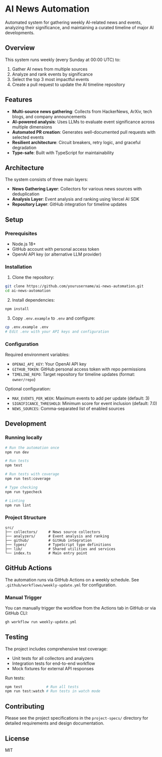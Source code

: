 # AI News Automation

Automated system for gathering weekly AI-related news and events, analyzing their significance, and maintaining a curated timeline of major AI developments.

## Overview

This system runs weekly (every Sunday at 00:00 UTC) to:
1. Gather AI news from multiple sources
2. Analyze and rank events by significance
3. Select the top 3 most impactful events
4. Create a pull request to update the AI timeline repository

## Features

- **Multi-source news gathering**: Collects from HackerNews, ArXiv, tech blogs, and company announcements
- **AI-powered analysis**: Uses LLMs to evaluate event significance across multiple dimensions
- **Automated PR creation**: Generates well-documented pull requests with selected events
- **Resilient architecture**: Circuit breakers, retry logic, and graceful degradation
- **Type-safe**: Built with TypeScript for maintainability

## Architecture

The system consists of three main layers:
- **News Gathering Layer**: Collectors for various news sources with deduplication
- **Analysis Layer**: Event analysis and ranking using Vercel AI SDK
- **Repository Layer**: GitHub integration for timeline updates

## Setup

### Prerequisites

- Node.js 18+ 
- GitHub account with personal access token
- OpenAI API key (or alternative LLM provider)

### Installation

1. Clone the repository:
```bash
git clone https://github.com/yourusername/ai-news-automation.git
cd ai-news-automation
```

2. Install dependencies:
```bash
npm install
```

3. Copy `.env.example` to `.env` and configure:
```bash
cp .env.example .env
# Edit .env with your API keys and configuration
```

### Configuration

Required environment variables:
- `OPENAI_API_KEY`: Your OpenAI API key
- `GITHUB_TOKEN`: GitHub personal access token with repo permissions
- `TIMELINE_REPO`: Target repository for timeline updates (format: `owner/repo`)

Optional configuration:
- `MAX_EVENTS_PER_WEEK`: Maximum events to add per update (default: 3)
- `SIGNIFICANCE_THRESHOLD`: Minimum score for event inclusion (default: 7.0)
- `NEWS_SOURCES`: Comma-separated list of enabled sources

## Development

### Running locally

```bash
# Run the automation once
npm run dev

# Run tests
npm test

# Run tests with coverage
npm run test:coverage

# Type checking
npm run typecheck

# Linting
npm run lint
```

### Project Structure

```
src/
├── collectors/     # News source collectors
├── analyzers/      # Event analysis and ranking
├── github/         # GitHub integration
├── types/          # TypeScript type definitions
├── lib/            # Shared utilities and services
└── index.ts        # Main entry point
```

## GitHub Actions

The automation runs via GitHub Actions on a weekly schedule. See `.github/workflows/weekly-update.yml` for configuration.

### Manual Trigger

You can manually trigger the workflow from the Actions tab in GitHub or via GitHub CLI:

```bash
gh workflow run weekly-update.yml
```

## Testing

The project includes comprehensive test coverage:
- Unit tests for all collectors and analyzers
- Integration tests for end-to-end workflow
- Mock fixtures for external API responses

Run tests:
```bash
npm test           # Run all tests
npm run test:watch # Run tests in watch mode
```

## Contributing

Please see the project specifications in the `project-specs/` directory for detailed requirements and design documentation.

## License

MIT
